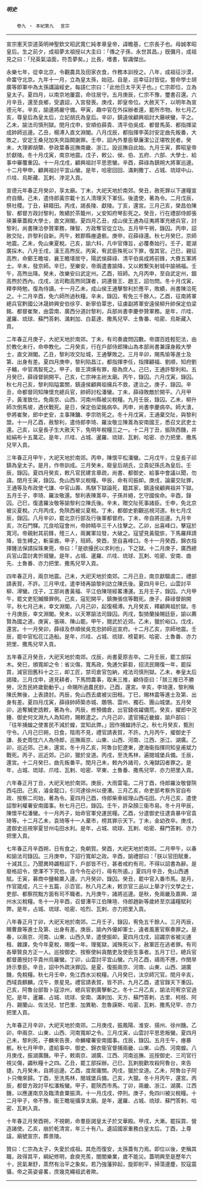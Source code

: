 

##### 明史
　　`卷九 ‧ 本紀第九`　
`宣宗`

* * *

宣宗憲天崇道英明神聖欽文昭武寬仁純孝章皇帝，諱瞻基，仁宗長子也。母誠孝昭皇后。生之前夕，成祖夢太祖授以大圭曰：「傳之子孫，永世其昌。」旣彌月，成祖見之曰：「兒英氣溢面，符吾夢矣。」比長，嗜書，智識傑出。

永樂七年，從幸北京，令觀農具及田家衣食，作務本訓授之。八年，成祖征沙漠，命畱守北京。九年十一月，立為皇太孫，始冠。自是，巡幸征討皆從。嘗命學士胡廣等即軍中為太孫講論經史。每語仁宗曰：「此他日太平天子也。」仁宗即位，立為皇太子。夏四月，以南京地屢震，命往居守。五月庚辰，仁宗不豫，璽書召還。六月辛丑，還至良鄉，受遺詔，入宮發喪。庚戌，即皇帝位。大赦天下，以明年為宣德元年。辛亥，諭邊將嚴守備。甲寅，趣中官在外採辦者還，罷所市物。秋七月乙亥，尊皇后為皇太后，立妃胡氏為皇后。辛卯，鎮遠侯顧興祖討大藤峽蠻，平之。乙未，諭法司慎刑獄。閏月戊申，安順伯薛貴、清平伯吳成、都督馬英、都指揮梁成帥師巡邊。乙丑，楊溥入直文淵閣。八月戊辰，都指揮李英討安定曲先叛番，大敗之，安定王桑兒加失夾詣闕謝罪。壬申，詔內外羣臣舉廉潔公正堪牧民者。癸未，大理卿胡槩、參政葉春巡撫南畿、浙江。設巡撫自此始。九月壬寅，葬昭皇帝於獻陵。冬十月戊寅，南京地震。戊子，敕公、侯、伯、五府、六部、大學士、給事中審覆重囚。十一月戊戌，顧興祖討平思恩蠻。辛酉，薛祿為鎮朔大將軍巡邊。十二月甲申，顧興祖討平宜山蠻。是年，哈密回回、滿剌撒丁、占城、琉球中山、爪哇、烏斯藏、瓦剌、浡泥入貢。

宣德元年春正月癸卯，享太廟。丁未，大祀天地於南郊。癸丑，赦死罪以下運糧宣府自贖。己未，遣侍郎黃宗載十五人清理天下軍伍。後遣使，著為令。二月戊辰，祭社稷。丁丑，耕耤田。丙戌，謁長陵、獻陵。丁亥，還宮。三月己亥，榮昌伯陳智、都督方政討黎利，敗績於茶籠州，乂安知府琴彭死之。癸丑，行在禮部侍郎張瑛兼華蓋殿大學士，直文淵閣。夏四月乙丑，成山侯王通為征夷將軍充總兵官，討黎利，尚書陳洽參贊軍務，陳智、方政奪官從立功。五月甲午朔，錄囚。丙申，詔赦交阯，許黎利自新。丙午，敕郡縣瘞遺骸。庚申，召薛祿還。秋七月癸巳，京師地震。乙未，免山東夏稅。己亥，諭六科，凡中官傳旨，必覆奏始行。壬子，罷湖廣採木。八月壬戌，漢王高煦反。丙寅，宥武臣殊死以下罪，復其官。己巳，親征高煦，命鄭王瞻埈、襄王瞻墡居守，陽武侯薛祿、清平伯吳成將前鋒，大賚五軍將士。辛未，發京師。辛巳，至樂安，帝兩遣書諭降，又以敕繫矢射城中諭禍福。壬午，高煦出降。癸未，改樂安曰武定州。乙酉，班師。九月丙申，至自武定州，錮高煦於西內。戊戌，法司鞫高煦同謀者，詞連晉王、趙王，詔勿問。冬十月戊寅，釋李時勉，復為侍讀。十一月乙未，成山侯王通擊黎利於應平，敗績，尚書陳洽死之。十二月辛酉，免六師所過秋糧。辛未，錄囚，宥免三千餘人。乙酉，征南將軍總兵官黔國公沐晟帥興安伯徐亨、新寧伯覃忠，征虜副將軍安遠侯柳升帥保定伯梁銘、都督崔聚，由雲南、廣西分道討黎利，兵部尚書李慶參贊軍務。是年，爪哇、暹羅、琉球、蘇門荅剌、滿剌加、白葛達、撒馬兒罕、土魯番、哈密、烏斯藏入貢。

二年春正月庚子，大祀天地於南郊。丁未，有司奏歲問囚數。帝謂百姓輕犯法，由於教化未行，命申教化。二月癸亥，行在戶部侍郎陳山為本部尚書兼謹身殿大學士，直文淵閣。乙丑，黎利攻交阯城，王通擊敗之。三月辛卯，賜馬愉等進士及第、出身有差。夏四月庚申，黎利陷昌江，都指揮李任，指揮顧福、劉順，知府劉子輔，中官馮智死之。甲子，晉王濟熿有罪，廢為庶人。己巳，王通許黎利和。五月癸巳，薛祿督餉開平。己亥，仁宗神主祔太廟。丙午，錄囚。六月戊寅，錄囚。秋七月己亥，黎利陷隘畱關，鎮遠侯顧興祖擁兵不救，逮治之。庚子，錄囚。辛丑，命都督同知陳懷充總兵官，帥師討松潘蠻。丁未，薛祿敗敵於開平。八月甲子，黃淮致仕。免兩京、山西、河南州縣被災稅糧。九月壬辰，錄囚。乙未，柳升師次倒馬坡，遇伏戰死。是日，保定伯梁銘病卒。丙申，尚書李慶病卒。師大潰，參將崔聚，郎中史安，主事陳鏞、李宗昉死之。冬十月戊寅，王通棄交阯，與黎利盟。十一月乙酉，赦黎利，遣侍郎李琦、羅汝敬立陳暠為安南國王，悉召文武吏士還。己亥，以皇長子生大赦天下，免明年稅糧三之一。十二月丁丑，振陝西饑，并給絹布十五萬疋。是年，爪哇、占城、暹羅、琉球、瓦剌、哈密、亦力把里、撒馬兒罕入貢。

三年春正月甲午，大祀天地於南郊。丙申，陳懷平松潘蠻。二月戊午，立皇長子祁鎮為皇太子。是月，作帝訓成。三月癸未，廢皇后胡氏，立貴妃孫氏為皇后。壬辰，錄囚。夏四月癸亥，敕凡官民建言章疏，尚書、都御史、給事中會議以聞，勿諱。閏月壬寅，錄囚。免山西旱災稅糧。甲辰，命有司振卹。庚戌，論棄交阯罪，王通等及布政使弋謙、中官山壽、馬騏下獄論死，籍其家，鎮遠侯顧興祖并下獄。五月壬子，李琦、羅汝敬還。黎利表陳暠卒，子孫并絕，乞守國俟命。辛酉，錄囚。己巳，復遣羅汝敬等諭黎利立陳氏後。辛未，贈交阯死事諸臣。壬申，免北京被災夏稅。六月丙戌，免陝西被災夏稅。丁未，都御史劉觀巡視河道。秋七月戊辰，錄囚。八月辛卯，罷北京行部及行後軍都督府。丁未，帝自將巡邊。九月辛亥，次石門驛。兀良哈寇會州，帝帥精卒三千人往擊之。乙卯，出喜峰口，擊寇於寬河。帝親射其前鋒，殪三人，兩翼軍竝發，大破之。寇望見黃龍旂，下馬羅拜請降，皆生縛之，斬渠酋。甲子，班師。癸酉，至自喜峰口。冬十一月癸酉，錦衣指揮鍾法保請採珠東莞，帝曰：「是欲擾民以求利也」，下之獄。十二月庚子，廣西總兵官山雲討禽忻城蠻。是年，占城、暹羅、爪哇、琉球、瓦剌、哈密、安南、曲先、土魯番、亦力把里、撒馬兒罕入貢。

四年春正月，兩京地震。己未，大祀天地於南郊。二月己丑，南京獻騶虞二，禮部請表賀，不許。三月甲戌，遣李琦再諭黎利訪立陳氏後。夏四月辛巳，山雲討平柳、潯蠻。戊子，工部尚書黃福、平江伯陳瑄經畧漕運。五月壬子，錄囚。六月甲午，罷文吏犯贓贖罪例。己亥，寇犯開平，鎮撫張信等戰死。庚子，薛祿督餉開平。秋七月己未，幸文淵閣。八月己卯，起復楊溥。九月癸亥，釋顧興祖於獄。冬十月庚辰，幸文淵閣。癸未，以天寒諭法司錄囚。丙戌，製猗蘭操賜廷臣，諭以薦賢為國之道。庚寅，張瑛、陳山罷。甲午，閱武於近郊。乙未，獵於峪口。戊戌，還宮。十一月癸卯，薛祿及恭順侯吳克忠帥師巡宣府。十二月乙亥，京師地震。壬辰，罷中官松花江造船。是年，爪哇、占城、琉球、榜葛剌、哈密、土魯番、亦力把里、撒馬兒罕入貢。

五年春正月癸丑，大祀天地於南郊。戊辰，尚書夏原吉卒。二月壬辰，罷工部採木。癸巳，頒寬卹之令：省災傷，寬馬政，免逋欠薪芻，招流民賜復一年，罷採買，減官田舊科十之三，卹工匠，禁司倉官包納，戒法司慎刑獄。乙未，奉皇太后謁陵。三月戊申，道見耕者，下馬問農事，取耒三推，顧侍臣曰：「朕三推已不勝勞，況吾民終歲勤動乎。」命賜所過農民鈔。己酉，還宮。辛亥，李琦還，黎利稱陳氏無後，上表請封。丙辰，免山西去歲被災田租。丁巳，賜林震等進士及第、出身有差。夏四月戊寅，薛祿帥師築赤城、鵰鶚、雲州、獨石、團山城堡。五月癸卯，追奪贓吏誥敕，著為令。丙辰，修預備倉，出官錢收糴備荒。癸亥，擢郎中況鍾、御史何文淵九人為知府，賜敕遣之。六月己卯，遣官捕近畿蝗，諭戶部曰：「往年捕蝗之使害民不減於蝗，宜知此弊。」因作捕蝗詩示之。秋七月癸亥，甄別守令。八月己巳朔，日食，陰雨不見，禮官請表賀，不許。九月丙午，擢御史于謙、長史周忱六人為侍郎，巡撫兩京、山東、山西、河南、江西、浙江、湖廣。乙卯，巡近郊。己未，還宮。冬十月乙亥，阿魯台犯遼東，遼海衞指揮同知皇甫斌力戰死。丙子，巡近郊。己卯，獵於坌道。丙戌，至洗馬林，遍閱城堡兵備。壬辰，還宮。十二月癸巳，曲先叛番平。閏月己未，敕內外諸司，久淹獄囚者罪之。是年，占城、琉球、爪哇、瓦剌、哈密、罕東、土魯番、撒馬兒罕、亦力把里入貢。

六年春正月丁丑，大祀天地於南郊。庚辰，大雨雷電。二月丁酉，侍郎羅汝敬督陝西屯田。己亥，濬金龍口，引河達徐州以便漕。三月乙亥，命吏部考察外官自布政、按察二司始，著為令。夏四月己酉，侍郎柴車經理山西屯田。六月己亥，遣使詔黎利權署安南國事。秋七月己巳，錄囚。壬午，許朶顏三衞市易。冬十月甲辰，陳懷平松潘蠻。十一月丙子，始命官軍兌運民糧。乙酉，分遣御史往逮貪暴中官袁琦等。十二月乙未，袁琦等十一人棄市，榜其罪示天下。丁未，金幼孜卒。庚戌，遣御史巡視寧夏甘州屯田水利。是年，占城、琉球、瓦剌、哈密、蘇門答剌、亦力把里入貢。

七年春正月辛酉朔，日有食之，免朝賀。癸酉，大祀天地於南郊。二月甲午，以春和諭法司錄囚。三月庚申，下詔行寬卹之政。辛酉，諭禮部曰：「朕以官田賦重，十減其三。乃聞異時蠲租詔下，戶部皆不行，甚者戒約有司，不得以詔書為辭。是廢格詔令，使澤不下究也。自今令在必行，毋有所遏。」夏四月辛丑，免山西逋賦。壬寅，募商中鹽輸粟入邊。六月癸卯，錄囚。癸丑，罷中官入番市馬。是月，作官箴成，凡三十五篇，示百官。秋八月乙未，敕京官三品以上舉才行文學之士，吏部、都察院黜方面有司不職者。九月庚午，諸將巡邊。是秋，免兩畿及嘉興、湖州水災稅糧。冬十一月辛酉，召督漕平江伯陳瑄、侍郎趙新等歲終至京議糧賦利弊。是年，占城、琉球、哈密、哈烈、瓦剌、亦力把里入貢。

八年春正月丁卯，大祀天地於南郊。二月壬子，錄囚，宥免五千餘人。三月丙辰，賜曹鼐等進士及第、出身有差。庚辰，諭內外優卹軍士，違者風憲官察奏罪之。是春，以兩京、河南、山東、山西久旱，遣使振卹。夏四月戊戌，詔蠲京省被災逋租、雜課，免今年夏稅，賜復一年。理冤獄，減殊死以下，赦軍匠在逃者罪。有司各舉賢良方正一人。巡按御史、按察使糾貪酷吏及使臣生事者。五月丁巳，總兵官都督蕭授討平貴州烏羅蠻。丁卯，山雲討平宜山蠻。六月乙酉，禱雨不應，作閔旱詩示羣臣。辛丑，詔中外疏決罪囚。是夏，復振兩京、河南、山東、山西、湖廣饑，免稅糧。秋七月壬申，免江西水災稅糧。八月癸巳，汰京師冗官。閏月辛亥，西域貢麒麟。戊午，景星見。禮官請表賀，皆不許。九月乙酉，遣官錄天下重囚。己亥，阿魯台部昝卜寇涼州，總兵官劉廣擊斬之。冬十二月乙亥，諭法司宥京官過犯。是年，暹羅、占城、琉球、安南、滿剌加、天方、蘇門答剌、古里、柯枝、阿丹、錫蘭山、佐法兒、甘巴里、加異勒、忽魯謨斯、哈密、瓦剌、撒馬兒罕、亦力把里入貢。

九年春正月辛卯，大祀天地於南郊。二月庚戌，振鳳陽、淮安、揚州、徐州饑。乙卯，申兩京、山東、山西、河南寬卹之令。三月戊寅，山雲討平思恩叛蠻。夏四月己未，黎利死，子麟來告喪，命麟權署安南國事。戊辰，錄囚。五月壬午，瘞暴骸。秋七月甲申，遣給事中、御史、錦衣衞官督捕兩畿、山東、山西、河南蝗。八月庚戌，振湖廣饑。甲子，敕兩京、湖廣、江西、河南巡撫、巡按御史、三司官行視災傷，蠲秋糧十之四。乙丑，罷工部採辦。己巳，瓦剌脫歡攻殺阿魯台，來告捷。九月癸未，自將巡邊。乙酉，度居庸關。丙戌，獵於坌道。乙未，阿魯台子阿卜只俺來歸。丁酉，至洗馬林，閱城堡兵備。己亥，大獵。冬十月丙午，還宮。丙辰，都督方政討平松潘叛蠻。甲子，罷陝西市馬。丁卯，兩畿、浙江、湖廣、江西饑，以應運南京及臨清倉粟振濟。十一月戊戌，停刑。庚子，免四川被災稅糧。十二月甲子，帝不豫，衞王瞻埏攝享太廟。是年，暹羅、占城、琉球、蘇門答剌、哈密、瓦剌入貢。

十年春正月癸酉朔，不視朝，命羣臣謁皇太子於文華殿。甲戌，大漸。罷採買、營造諸使。乙亥，崩於乾清宮，年三十有八。遺詔國家重務白皇太后。丁酉，上尊諡，廟號宣宗，葬景陵。

贊曰：仁宗為太子，失愛於成祖。其危而復安，太孫蓋有力焉。即位以後，吏稱其職，政得其平，綱紀修明，倉庾充羨，閭閻樂業，歲不能災。蓋明興至是歷年六十，民氣漸舒，蒸然有治平之象矣。若乃強藩猝起，旋即削平，掃蕩邊塵，狡寇震懾，帝之英姿睿畧，庶幾克繩祖武者歟。

* * *

